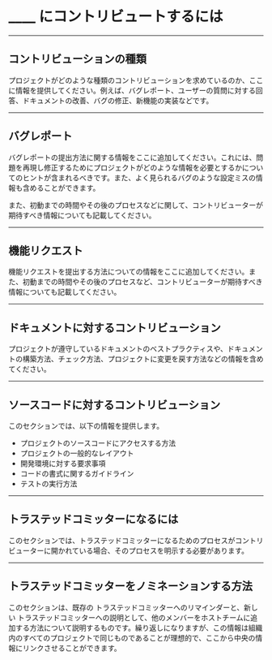 # ____ にコントリビュートするには

---

## コントリビューションの種類

プロジェクトがどのような種類のコントリビューションを求めているのか、ここに情報を提供してください。例えば、バグレポート、ユーザーの質問に対する回答、ドキュメントの改善、バグの修正、新機能の実装などです。

---

## バグレポート

バグレポートの提出方法に関する情報をここに追加してください。これには、問題を再現し修正するためにプロジェクトがどのような情報を必要とするかについてのヒントが含まれるべきです。また、よく見られるバグのような設定ミスの情報も含めることができます。

また、初動までの時間やその後のプロセスなどに関して、コントリビューターが期待すべき情報についても記載してください。

---

## 機能リクエスト

機能リクエストを提出する方法についての情報をここに追加してください。また、初動までの時間やその後のプロセスなど、コントリビューターが期待すべき情報についても記載してください。

---

## ドキュメントに対するコントリビューション

プロジェクトが遵守しているドキュメントのベストプラクティスや、ドキュメントの構築方法、チェック方法、プロジェクトに変更を戻す方法などの情報を含めてください。

---

## ソースコードに対するコントリビューション

このセクションでは、以下の情報を提供します。

- プロジェクトのソースコードにアクセスする方法
- プロジェクトの一般的なレイアウト
- 開発環境に対する要求事項
- コードの書式に関するガイドライン
- テストの実行方法

---

## トラステッドコミッターになるには

このセクションでは、トラステッドコミッターになるためのプロセスがコントリビューターに開かれている場合、そのプロセスを明示する必要があります。

---

## トラステッドコミッターをノミネーションする方法

このセクションは、既存の トラステッドコミッターへのリマインダーと、新しい トラステッドコミッターへの説明として、他のメンバーをホストチームに追加する方法について説明するものです。繰り返しになりますが、この情報は組織内のすべてのプロジェクトで同じものであることが理想的で、ここから中央の情報にリンクさせることができます。
